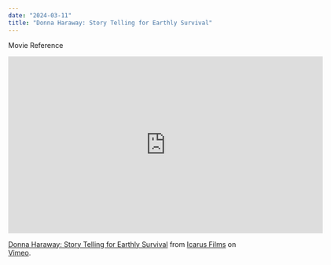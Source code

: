 ```yaml
---
date: "2024-03-11"
title: "Donna Haraway: Story Telling for Earthly Survival"
---
```

Movie Reference
<link rel="stylesheet" type="text/css" href="custom.css">

<div class='book-embed-container'>
<iframe src="https://player.vimeo.com/video/308899817?h=243d9e5b58" width="640" height="360" frameborder="0" allow="autoplay; fullscreen; picture-in-picture" allowfullscreen></iframe>
<p><a href="https://vimeo.com/308899817">Donna Haraway: Story Telling for Earthly Survival</a> from <a href="https://vimeo.com/icarusfilms">Icarus Films</a> on <a href="https://vimeo.com">Vimeo</a>.</p>
</div>